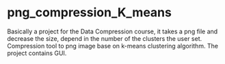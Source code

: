 # png_compression_K_means

Basically a project for the Data Compression course, it takes a png file and decrease the size, depend in the number of the clusters the user set.
Compression tool to png image base on k-means clustering algorithm.
The project contains GUI.
